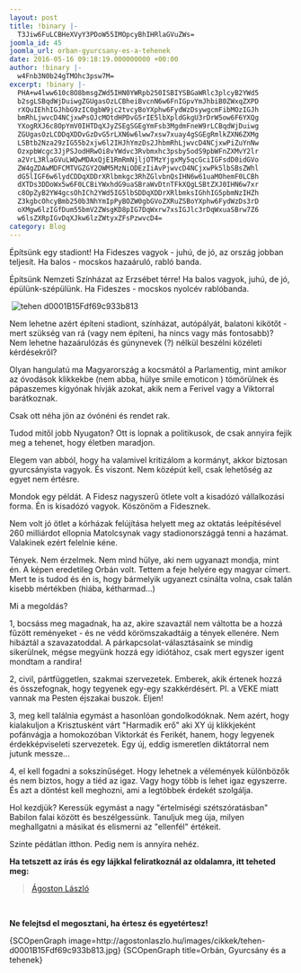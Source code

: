 ```yaml
---
layout: post
title: !binary |-
  T3Jiw6FuLCBHeXVyY3PDoW55IMOpcyBhIHRlaGVuZWs=
joomla_id: 45
joomla_url: orban-gyurcsany-es-a-tehenek
date: 2016-05-16 09:18:19.000000000 +00:00
author: !binary |-
  w4Fnb3N0b24gTMOhc3psw7M=
excerpt: !binary |-
  PHA+w4lww610c8O8bmsgZWd5IHN0YWRpb250ISBIYSBGaWRlc3plcyB2YWd5
  b2sgLSBqdWjDuiwgZGUgasOzLCBheiBvcnN6w6FnIGpvYmJhbiB0ZWxqZXPD
  rXQuIEhhIGJhbG9zIC0gbW9jc2tvcyBoYXphw6FydWzDsywgcmFibMOzIGJh
  bmRhLjwvcD4NCjxwPsOJcMOtdHPDvG5rIE5lbXpldGkgU3rDrW5ow6F6YXQg
  YXogRXJ6c8OpYmV0IHTDqXJyZSEgSGEgYmFsb3MgdmFneW9rLCBqdWjDuiwg
  ZGUgasOzLCDDqXDDvGzDvG5rLXN6w6lww7xsw7xuay4gSGEgRmlkZXN6ZXMg
  LSBtb2Nza29zIG55b2xjw6l2IHJhYmzDs2JhbmRhLjwvcD4NCjxwPiZuYnNw
  OzxpbWcgc3JjPSJodHRwOi8vYWdvc3Rvbmxhc3psby5odS9pbWFnZXMvY2lr
  a2VrL3RlaGVuLWQwMDAxQjE1RmRmNjljOTMzYjgxMy5qcGciIGFsdD0idGVo
  ZW4gZDAwMDFCMTVGZGY2OWM5MzNiODEzIiAvPjwvcD4NCjxwPk5lbSBsZWhl
  dG5lIGF6w6lydCDDqXDDrXRlbmkgc3RhZGlvbnQsIHN6w61uaMOhemF0LCBh
  dXTDs3DDoWx5w6F0LCBiYWxhdG9uaSBraWvDtnTFkXQgLSBtZXJ0IHN6w7xr
  c8OpZyB2YW4gcsOhICh2YWd5IG5lbSDDqXDDrXRlbmksIGhhIG5pbmNzIHZh
  Z3kgbcOhcyBmb250b3NhYmIpPyBOZW0gbGVoZXRuZSBoYXphw6FydWzDs3rD
  oXMgw6lzIGfDum55bmV2ZWsgKD8pIG7DqWxrw7xsIGJlc3rDqWxuaSBrw7Z6
  w6lsZXRpIGvDqXJkw6lzZWtyxZFsPzwvcD4=
category: Blog
---
```

<p>Építsünk egy stadiont! Ha Fideszes vagyok - juhú, de jó, az ország jobban teljesít. Ha balos - mocskos hazaáruló, rabló banda.</p>
<p>Építsünk Nemzeti Színházat az Erzsébet térre! Ha balos vagyok, juhú, de jó, épülünk-szépülünk. Ha Fideszes - mocskos nyolcév rablóbanda.</p>
<p>&nbsp;<img src="http://agostonlaszlo.hu/images/cikkek/tehen-d0001B15Fdf69c933b813.jpg" alt="tehen d0001B15Fdf69c933b813" /></p>
<p>Nem lehetne azért építeni stadiont, színházat, autópályát, balatoni kikötőt - mert szükség van rá (vagy nem építeni, ha nincs vagy más fontosabb)? Nem lehetne hazaárulózás és gúnynevek (?) nélkül beszélni közéleti kérdésekről?</p>

<p>Olyan hangulatú ma Magyarország a kocsmától a Parlamentig, mint amikor az óvodások klikkekbe (nem abba, hülye smile emoticon ) tömörülnek és pápaszemes kígyónak hívják azokat, akik nem a Ferivel vagy a Viktorral barátkoznak.</p>
<p>Csak ott néha jön az óvónéni és rendet rak.</p>
<p>Tudod mitől jobb Nyugaton? Ott is lopnak a politikusok, de csak annyira fejik meg a tehenet, hogy életben maradjon.</p>
<p>Elegem van abból, hogy ha valamivel kritizálom a kormányt, akkor biztosan gyurcsányista vagyok. És viszont. Nem középút kell, csak lehetőség az egyet nem értésre.</p>
<p>Mondok egy példát. A Fidesz nagyszerű ötlete volt a kisadózó vállalkozási forma. Én is kisadózó vagyok. Köszönöm a Fidesznek.</p>
<p>Nem volt jó ötlet a kórházak felújítása helyett meg az oktatás leépítésével 260 milliárdot ellopnia Matolcsynak vagy stadionországgá tenni a hazámat. Valakinek ezért felelnie kéne.</p>
<p>Tények. Nem érzelmek. Nem mind hülye, aki nem ugyanazt mondja, mint én. A képen eredetileg Orbán volt. Tettem a feje helyére egy magyar címert. Mert te is tudod és én is, hogy bármelyik ugyanezt csinálta volna, csak talán kisebb mértékben (hiába, kétharmad...)</p>
<p>Mi a megoldás?</p>
<p>1, bocsáss meg magadnak, ha az, akire szavaztál nem váltotta be a hozzá fűzött reményeket - és ne védd körömszakadtáig a tények ellenére. Nem hibáztál a szavazatoddal. A párkapcsolat-választásaink se mindig sikerülnek, mégse megyünk hozzá egy idiótához, csak mert egyszer igent mondtam a randira!</p>
<p>2, civil, pártfüggetlen, szakmai szervezetek. Emberek, akik értenek hozzá és összefognak, hogy tegyenek egy-egy szakkérdésért. Pl. a VEKE miatt vannak ma Pesten éjszakai buszok. Éljen!</p>
<p>3, meg kell találnia egymást a hasonlóan gondolkodóknak. Nem azért, hogy kialakuljon a Krisztusként várt "Harmadik erő" aki XY új klikkjeként pofánvágja a homokozóban Viktorkát és Ferikét, hanem, hogy legyenek érdekképviseleti szervezetek. Egy új, eddig ismeretlen diktátorral nem jutunk messze...</p>
<p>4, el kell fogadni a sokszínűséget. Hogy lehetnek a vélemények különbözők és nem biztos, hogy a tiéd az igaz. Vagy hogy több is lehet igaz egyszerre. És azt a döntést kell meghozni, ami a legtöbbek érdekét szolgálja.</p>
<p>Hol kezdjük? Keressük egymást a nagy "értelmiségi szétszóratásban" Babilon falai között és beszélgessünk. Tanuljuk meg úja, milyen meghallgatni a másikat és elismerni az "ellenfél" értékeit.</p>
<p>Szinte pédátlan itthon. Pedig nem is annyira nehéz.</p>
<p><strong>Ha tetszett az írás és egy lájkkal feliratkoznál az oldalamra, itt teheted meg:</strong></p>
<div class="fb-page" data-href="https://www.facebook.com/agostonlaszloartist" data-width="250" data-height="100" data-small-header="false" data-adapt-container-width="false" data-hide-cover="true" data-show-facepile="false">
<div class="fb-xfbml-parse-ignore">
<blockquote cite="https://www.facebook.com/agostonlaszloartist"><a href="https://www.facebook.com/agostonlaszloartist">Ágoston László</a></blockquote>
</div>
</div>
<p>&nbsp;</p>
<p><strong>Ne felejtsd el megosztani, ha értesz és egyetértesz!</strong></p>
<p>{SCOpenGraph image=http://agostonlaszlo.hu/images/cikkek/tehen-d0001B15Fdf69c933b813.jpg} {SCOpenGraph title=Orbán, Gyurcsány és a tehenek}</p>
